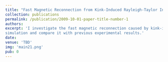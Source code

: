 ```yaml
---
title: "Fast Magnetic Reconnection from Kink-Induced Rayleigh-Taylor Instability"
collection: publications
permalink: /publication/2009-10-01-paper-title-number-1
authors: 
excerpt: 'I investigate the fast magnetic reconnection caused by kink-induced Rayleigh-Taylor using 3D MHD 
simulation and compare it with previous experimental results.'
date: 
venue: 'TBD'
img: 'main21.png'
pub: 0
---
```


